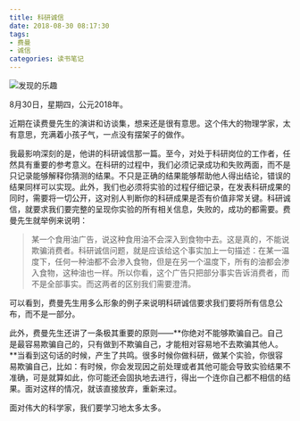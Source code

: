 ```yaml
---
title: 科研诚信
date: 2018-08-30 08:17:30
tags:
- 费曼
- 诚信
categories: 读书笔记
---
```


<meta name="referrer" content="no-referrer" />

![发现的乐趣](https://upload-images.jianshu.io/upload_images/3478485-580c16a9b28a9f34.png?imageMogr2/auto-orient/strip%7CimageView2/2/w/1240)

8月30日，星期四，公元2018年。

近期在读费曼先生的演讲和访谈集，想来还是很有意思。这个伟大的物理学家，太有意思，充满着小孩子气，一点没有摆架子的做作。

<!--less-->

我最影响深刻的是，他讲的科研诚信那一篇。至今，对处于科研岗位的工作者，任然具有重要的参考意义。在科研的过程中，我们必须记录成功和失败两面，而不是只记录能够解释你猜测的结果。不只是正确的结果能够帮助他人得出结论，错误的结果同样可以实现。此外，我们也必须将实验的过程仔细记录，在发表科研成果的同时，需要将一切公开，这对别人判断你的科研成果是否有价值非常关键。科研诚信，就要求我们要完整的呈现你实验的所有相关信息，失败的，成功的都需要。费曼先生就举例来说明：

> 某一个食用油广告，说这种食用油不会深入到食物中去。这是真的，不能说欺骗消费者。科研诚信问题，就是应该给这个事实加上一句描述：在某一温度下，任何一种油都不会渗入食物，但是在另一个温度下，所有的油都会渗入食物，这种油也一样。所以你看，这个广告只把部分事实告诉消费者，而不是全部事实。而这两者的区别我们需要澄清。

可以看到，费曼先生用多么形象的例子来说明科研诚信要求我们要将所有信息公布，而不是一部分。

此外，费曼先生还讲了一条极其重要的原则——**你绝对不能够欺骗自己。自己是最容易欺骗自己的，只有做到不欺骗自己，才能相对容易地不去欺骗其他人。**当看到这句话的时候，产生了共鸣。很多时候你做科研，做某个实验，你很容易欺骗自己，比如：有时候，你会发现因之前处理或者其他可能会导致实验结果不准确，可是就算如此，你可能还会固执地去进行，得出一个连你自己都不相信的结果。面对这样的情况，就该直接放弃，重新来过。

面对伟大的科学家，我们要学习地太多太多。